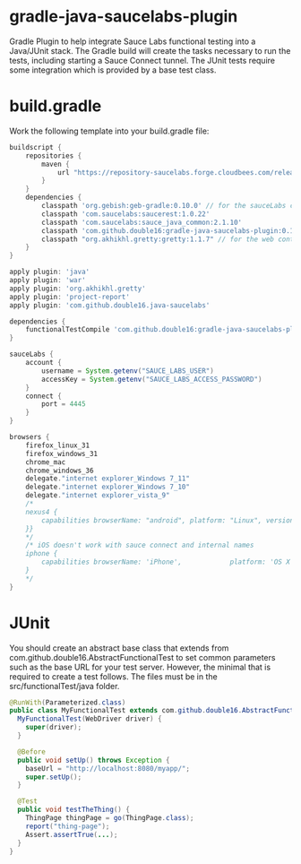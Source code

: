 gradle-java-saucelabs-plugin
============================

Gradle Plugin to help integrate Sauce Labs functional testing into a Java/JUnit stack. The Gradle build will create
the tasks necessary to run the tests, including starting a Sauce Connect tunnel. The JUnit tests require some integration
which is provided by a base test class.

# build.gradle
Work the following template into your build.gradle file:

```groovy
buildscript {
    repositories {
        maven {
            url "https://repository-saucelabs.forge.cloudbees.com/release"
        }
    }
    dependencies {
        classpath 'org.gebish:geb-gradle:0.10.0' // for the sauceLabs configuration
        classpath 'com.saucelabs:saucerest:1.0.22'
        classpath 'com.saucelabs:sauce_java_common:2.1.10'
        classpath 'com.github.double16:gradle-java-saucelabs-plugin:0.1-SNAPSHOT' // this plugin
        classpath "org.akhikhl.gretty:gretty:1.1.7" // for the web container
    }
}

apply plugin: 'java'
apply plugin: 'war'
apply plugin: 'org.akhikhl.gretty'
apply plugin: 'project-report'
apply plugin: 'com.github.double16.java-saucelabs'

dependencies {
    functionalTestCompile 'com.github.double16:gradle-java-saucelabs-plugin:0.1-SNAPSHOT'
}

sauceLabs {
    account {
        username = System.getenv("SAUCE_LABS_USER")
        accessKey = System.getenv("SAUCE_LABS_ACCESS_PASSWORD")
    }
    connect {
        port = 4445
    }
}

browsers {
    firefox_linux_31
    firefox_windows_31
    chrome_mac
    chrome_windows_36
    delegate."internet explorer_Windows 7_11"
    delegate."internet explorer_Windows 7_10"
    delegate."internet explorer_vista_9"
    /*
    nexus4 {
        capabilities browserName: "android", platform: "Linux", version: "4.4", deviceName: "LG Nexus 4"
    }}
    */
    /* iOS doesn't work with sauce connect and internal names
    iphone {
        capabilities browserName: 'iPhone',            platform: 'OS X 10.9',   version: '7.1', 'device-orientation': 'portrait'
    }
    */
}
```


# JUnit

You should create an abstract base class that extends from com.github.double16.AbstractFunctionalTest to set common
parameters such as the base URL for your test server. However, the minimal that is required to create a test follows. The
files must be in the src/functionalTest/java folder.

```java
@RunWith(Parameterized.class)
public class MyFunctionalTest extends com.github.double16.AbstractFunctionalTest {
  MyFunctionalTest(WebDriver driver) {
    super(driver);
  }

  @Before
  public void setUp() throws Exception {
    baseUrl = "http://localhost:8080/myapp/";
    super.setUp();
  }

  @Test
  public void testTheThing() {
    ThingPage thingPage = go(ThingPage.class);
    report("thing-page");
    Assert.assertTrue(...);
  }
}
```
